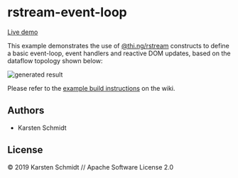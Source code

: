 # rstream-event-loop

[Live demo](http://demo.thi.ng/umbrella/rstream-event-loop/)

This example demonstrates the use of
[@thi.ng/rstream](https://github.com/thi-ng/umbrella/tree/master/packages/rstream)
constructs to define a basic event-loop, event handlers and reactive DOM
updates, based on the dataflow topology shown below:

![generated result](https://raw.githubusercontent.com/thi-ng/umbrella/develop/assets/examples/rstream-event-loop.png)

Please refer to the [example build instructions](https://github.com/thi-ng/umbrella/wiki/Example-build-instructions) on the wiki.

## Authors

- Karsten Schmidt

## License

&copy; 2019 Karsten Schmidt // Apache Software License 2.0
